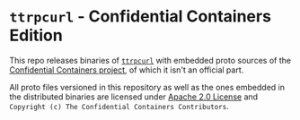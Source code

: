 # `ttrpcurl` - Confidential Containers Edition

This repo releases binaries of [`ttrpcurl`](https://github.com/katexochen/ttrpcurl) with embedded proto sources of the [Confidential Containers project](https://github.com/confidential-containers), of which it isn't an official part.

All proto files versioned in this repository as well as the ones embedded in the distributed binaries are licensed under [Apache 2.0 License](https://github.com/confidential-containers/confidential-containers/blob/main/LICENSE) and `Copyright (c) The Confidential Containers Contributors`.
